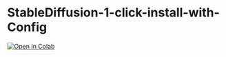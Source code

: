 # StableDiffusion-1-click-install-with-Config

[![Open In Colab](https://colab.research.google.com/assets/colab-badge.svg)](https://colab.research.google.com/github/nekwo/StableDiffusion-1-click-install-with-Config/blob/main/StableDiffusion_Automatic_1_click_install_with_simple_multimodel_colab_configurator_.ipynb)
      
